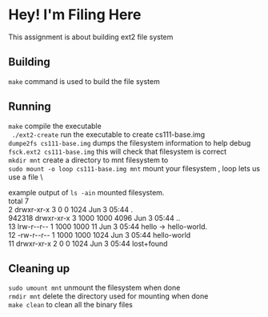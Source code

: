 # Hey! I'm Filing Here

This assignment is about building ext2 file system

## Building

`make` command is used to build the file system

## Running

`make` compile the executable \
` ./ext2-create` run the executable to create cs111-base.img \
`dumpe2fs cs111-base.img` dumps the filesystem information to help debug \
`fsck.ext2 cs111-base.img` this will check that  filesystem is correct \
 `mkdir mnt` create a directory to mnt  filesystem to \
`sudo mount -o loop cs111-base.img mnt` mount your filesystem , loop lets us use a file \

example output of `ls -ain`  mounted filesystem. \
total 7 \
     2 drwxr-xr-x 3    0    0 1024 Jun  3 05:44 .  \
942318 drwxr-xr-x 3 1000 1000 4096 Jun  3 05:44 ..  \
    13 lrw-r--r-- 1 1000 1000   11 Jun  3 05:44 hello -> hello-world. \
    12 -rw-r--r-- 1 1000 1000 1024 Jun  3 05:44 hello-world \
    11 drwxr-xr-x 2    0    0 1024 Jun  3 05:44 lost+found



## Cleaning up
`sudo umount mnt` unmount the filesystem when  done \
`rmdir mnt` delete the directory used for mounting when  done \
`make clean` to clean all the binary files


